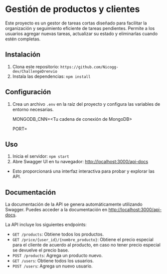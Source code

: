 # Gestión de productos y clientes

Este proyecto es un gestor de tareas cortas diseñado para facilitar la organización y seguimiento eficiente de tareas pendientes. Permite a los usuarios agregar nuevas tareas, actualizar su estado y eliminarlas cuando estén completas.

## Instalación

1. Clona este repositorio: `https://github.com/Nicogg-dev/ChallengeDrenvio`
2. Instala las dependencias: `npm install`

## Configuración

1. Crea un archivo `.env` en la raíz del proyecto y configura las variables de entorno necesarias.

   MONGODB_CNN=<Tu cadena de conexión de MongoDB>
   
   PORT=<Puerto en el que desea que funcione el servidor>

## Uso

1. Inicia el servidor: `npm start`
2. Abre Swagger UI en tu navegador: [http://localhost:3000/api-docs](http://localhost:3000/api-docs)
- Esto proporcionará una interfaz interactiva para probar y explorar las API.

## Documentación

La documentación de la API se genera automáticamente utilizando Swagger. Puedes acceder a la documentación en [http://localhost:3000/api-docs](http://localhost:3000/api-docs).

La API incluye los siguientes endpoints:

- `GET /products`: Obtiene todos los productos.
- `GET /price/{user_id}/{nombre_producto}`: Obtiene el precio especial para el cliente de acuerdo al producto, en caso no tener precio especial se devuelve el precio base.
- `POST /products`: Agrega un producto nuevo.
- `GET /users`: Obtiene todos los usuarios.
- `POST /users`: Agrega un nuevo usuario.
